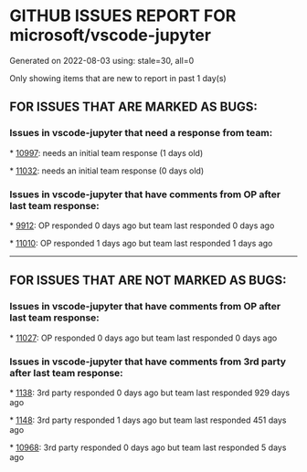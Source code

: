 
# GITHUB ISSUES REPORT FOR microsoft/vscode-jupyter


Generated on 2022-08-03 using: stale=30, all=0


Only showing items that are new to report in past 1 day(s)


## FOR ISSUES THAT ARE MARKED AS BUGS:


### Issues in vscode-jupyter that need a response from team:


\* [10997](https://github.com/microsoft/vscode-jupyter/issues/10997 "VScode Jupyter plugin - Display Dataframe as HTML table"): needs an initial team response (1 days old)

\* [11032](https://github.com/microsoft/vscode-jupyter/issues/11032 "Colored outputs being unreadable in text editor"): needs an initial team response (0 days old)

### Issues in vscode-jupyter that have comments from OP after last team response:


\* [9912](https://github.com/microsoft/vscode-jupyter/issues/9912 "Interrupt kernel action appears disabled"): OP responded 0 days ago but team last responded 0 days ago

\* [11010](https://github.com/microsoft/vscode-jupyter/issues/11010 "Jupyter server restarts when the `ipynb` file is renamed"): OP responded 1 days ago but team last responded 1 days ago

---

## FOR ISSUES THAT ARE NOT MARKED AS BUGS:


### Issues in vscode-jupyter that have comments from OP after last team response:


\* [11027](https://github.com/microsoft/vscode-jupyter/issues/11027 "data viewer right click is broken"): OP responded 0 days ago but team last responded 0 days ago

### Issues in vscode-jupyter that have comments from 3rd party after last team response:


\* [1138](https://github.com/microsoft/vscode-jupyter/issues/1138 "Data Viewer/Variable Explorer support for non-array like objects (such as nested dicts)"): 3rd party responded 0 days ago but team last responded 929 days ago

\* [1148](https://github.com/microsoft/vscode-jupyter/issues/1148 "Spyder-Like variable explorer"): 3rd party responded 1 days ago but team last responded 451 days ago

\* [10968](https://github.com/microsoft/vscode-jupyter/issues/10968 "Opening a dib file with .NET Interactive prompts the user with a suggestion to install python"): 3rd party responded 0 days ago but team last responded 5 days ago
